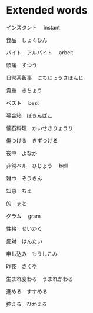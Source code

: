 # Extended words

インスタント　 instant

食品　しょくひん

バイト　アルバイト　 arbeit

頭痛　ずつう

日常茶飯事　にちじょうさはんじ

貴重　きちょう

ベスト　 best

募金箱　ぼきんばこ

懐石料理　かいせきりょうり

傷つける　きずつける

夜中　よなか

非常ベル　ひじょう　 bell

雑巾　ぞうきん

知恵　ちえ

的　まと

グラム　 gram

性格　せいかく

反対　はんたい

申し込み　もうしこみ

昨夜　さくや

生まれ変わる　うまれかわる

進める　すすめる

控える　ひかえる
